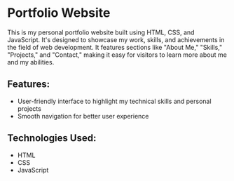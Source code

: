 # Portfolio Website

This is my personal portfolio website built using HTML, CSS, and JavaScript. It's designed to showcase my work, skills, and achievements in the field of web development. It features sections like "About Me," "Skills," "Projects," and "Contact," making it easy for visitors to learn more about me and my abilities.

## Features:
- User-friendly interface to highlight my technical skills and personal projects
- Smooth navigation for better user experience

## Technologies Used:
- HTML
- CSS
- JavaScript
